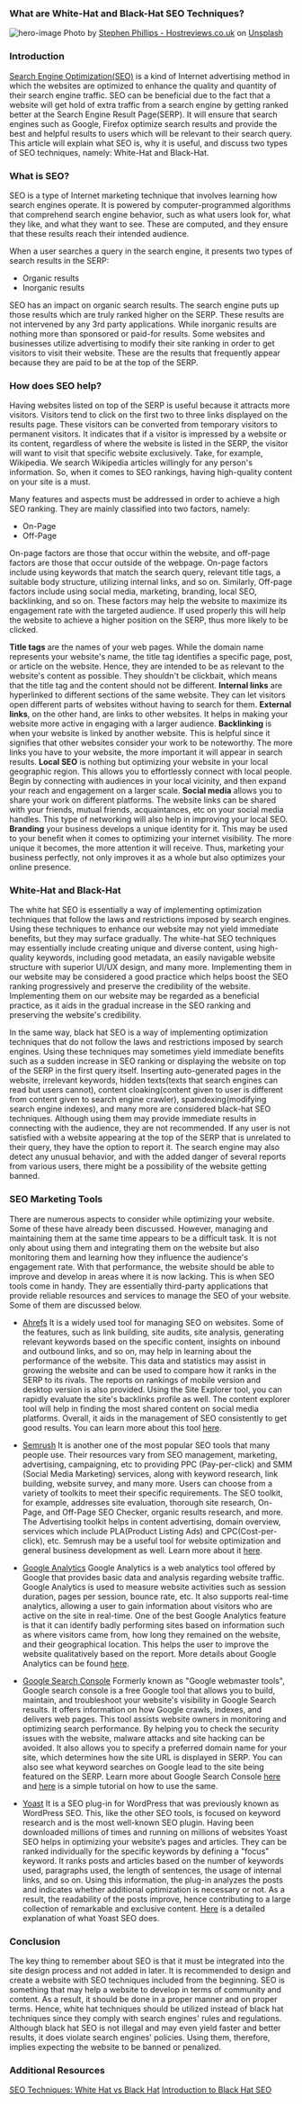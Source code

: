 ### What are White-Hat and Black-Hat SEO Techniques?

![hero-image](/engineering-education/white-hat-seo-black-hat-seo/hero.jpg)
Photo by [Stephen Phillips - Hostreviews.co.uk](https://unsplash.com/@hostreviews?utm_source=unsplash&utm_medium=referral&utm_content=creditCopyText) on [Unsplash](https://unsplash.com/s/photos/seo?utm_source=unsplash&utm_medium=referral&utm_content=creditCopyText)

### Introduction
[Search Engine Optimization(SEO)](https://en.wikipedia.org/wiki/Search_engine_optimization) is a kind of Internet advertising method in which the websites are optimized to enhance the quality and quantity of their search engine traffic. SEO can be beneficial due to the fact that a website will get hold of extra traffic from a search engine by getting ranked better at the Search Engine Result Page(SERP). It will ensure that search engines such as Google, Firefox optimize search results and provide the best and helpful results to users which will be relevant to their search query. This article will explain what SEO is, why it is useful, and discuss two types of SEO techniques, namely: White-Hat and Black-Hat.

### What is SEO?

SEO is a type of Internet marketing technique that involves learning how search engines operate. It is powered by computer-programmed algorithms that comprehend search engine behavior, such as what users look for, what they like, and what they want to see. These are computed, and they ensure that these results reach their intended audience.

When a user searches a query in the search engine, it presents two types of search results in the SERP:

- Organic results
- Inorganic results

SEO has an impact on organic search results. The search engine puts up those results which are truly ranked higher on the SERP. These results are not intervened by any 3rd party applications. While inorganic results are nothing more than sponsored or paid-for results. Some websites and businesses utilize advertising to modify their site ranking in order to get visitors to visit their website. These are the results that frequently appear because they are paid to be at the top of the SERP.

### How does SEO help?
Having websites listed on top of the SERP is useful because it attracts more visitors. Visitors tend to click on the first two to three links displayed on the results page. These visitors can be converted from temporary visitors to permanent visitors. It indicates that if a visitor is impressed by a website or its content, regardless of where the website is listed in the SERP, the visitor will want to visit that specific website exclusively. Take, for example, Wikipedia. We search Wikipedia articles willingly for any person's information. So, when it comes to SEO rankings, having high-quality content on your site is a must.

Many features and aspects must be addressed in order to achieve a high SEO ranking. They are mainly classified into two factors, namely:

- On-Page
- Off-Page

On-page factors are those that occur within the website, and off-page factors are those that occur outside of the webpage. On-page factors include using keywords that match the search query, relevant title tags, a suitable body structure, utilizing internal links, and so on. Similarly, Off-page factors include using social media, marketing, branding, local SEO, backlinking, and so on. These factors may help the website to maximize its engagement rate with the targeted audience. If used properly this will help the website to achieve a higher position on the SERP, thus more likely to be clicked.

**Title tags** are the names of your web pages. While the domain name represents your website's name, the title tag identifies a specific page, post, or article on the website. Hence, they are intended to be as relevant to the website's content as possible. They shouldn't be clickbait, which means that the title tag and the content should not be different.
**Internal links** are hyperlinked to different sections of the same website. They can let visitors open different parts of websites without having to search for them. **External links**, on the other hand, are links to other websites. It helps in making your website more active in engaging with a larger audience. 
**Backlinking** is when your website is linked by another website. This is helpful since it signifies that other websites consider your work to be noteworthy. The more links you have to your website, the more important it will appear in search results.
**Local SEO** is nothing but optimizing your website in your local geographic region. This allows you to effortlessly connect with local people. Begin by connecting with audiences in your local vicinity, and then expand your reach and engagement on a larger scale.
**Social media** allows you to share your work on different platforms. The website links can be shared with your friends, mutual friends, acquaintances, etc on your social media handles. This type of networking will also help in improving your local SEO.
**Branding** your business develops a unique identity for it. This may be used to your benefit when it comes to optimizing your internet visibility. The more unique it becomes, the more attention it will receive. Thus, marketing your business perfectly, not only improves it as a whole but also optimizes your online presence.


### White-Hat and Black-Hat
The white hat SEO is essentially a way of implementing optimization techniques that follow the laws and restrictions imposed by search engines. Using these techniques to enhance our website may not yield immediate benefits, but they may surface gradually. The white-hat SEO techniques may essentially include creating unique and diverse content, using high-quality keywords, including good metadata, an easily navigable website structure with superior UI/UX design, and many more. Implementing them in our website may be considered a good practice which helps boost the SEO ranking progressively and preserve the credibility of the website. Implementing them on our website may be regarded as a beneficial practice, as it aids in the gradual increase in the SEO ranking and preserving the website's credibility.

In the same way, black hat SEO is a way of implementing optimization techniques that do not follow the laws and restrictions imposed by search engines. Using these techniques may sometimes yield immediate benefits such as a sudden increase in SEO ranking or displaying the website on top of the SERP in the first query itself. Inserting auto-generated pages in the website, irrelevant keywords, hidden texts(texts that search engines can read but users cannot), content cloaking(content given to user is different from content given to search engine crawler), spamdexing(modifying search engine indexes), and many more are considered black-hat SEO techniques. Although using them may provide immediate results in connecting with the audience, they are not recommended. If any user is not satisfied with a website appearing at the top of the SERP that is unrelated to their query, they have the option to report it. The search engine may also detect any unusual behavior, and with the added danger of several reports from various users, there might be a possibility of the website getting banned.

### SEO Marketing Tools
There are numerous aspects to consider while optimizing your website. Some of these have already been discussed. However, managing and maintaining them at the same time appears to be a difficult task. It is not only about using them and integrating them on the website but also monitoring them and learning how they influence the audience's engagement rate. With that performance, the website should be able to improve and develop in areas where it is now lacking. This is when SEO tools come in handy. They are essentially third-party applications that provide reliable resources and services to manage the SEO of your website. Some of them are discussed below.

- [Ahrefs](https://ahrefs.com/)
It is a widely used tool for managing SEO on websites. Some of the features, such as link building, site audits, site analysis, generating relevant keywords based on the specific content, insights on inbound and outbound links, and so on, may help in learning about the performance of the website. This data and statistics may assist in growing the website and can be used to compare how it ranks in the SERP to its rivals. The reports on rankings of mobile version and desktop version is also provided. Using the Site Explorer tool, you can rapidly evaluate the site's backlinks profile as well. The content explorer tool will help in finding the most shared content on social media platforms. Overall, it aids in the management of SEO consistently to get good results. You can learn more about this tool [here](https://help.ahrefs.com/en/articles/78203-what-is-ahrefs-com).

- [Semrush](https://www.semrush.com/)
It is another one of the most popular SEO tools that many people use. Their resources vary from SEO management, marketing, advertising, campaigning, etc to providing PPC (Pay-per-click) and SMM (Social Media Marketing) services, along with keyword research, link building, website survey, and many more. Users can choose from a variety of toolkits to meet their specific requirements. The SEO toolkit, for example, addresses site evaluation, thorough site research, On-Page, and Off-Page SEO Checker, organic results research, and more. The Advertising toolkit helps in content advertising, domain overview, services which include PLA(Product Listing Ads) and CPC(Cost-per-click), etc. Semrush may be a useful tool for website optimization and general business development as well. Learn more about it [here](https://www.semrush.com/kb/).

- [Google Analytics](https://analytics.google.com/analytics/web/)
Google Analytics is a web analytics tool offered by Google that provides basic data and analysis regarding website traffic. Google Analytics is used to measure website activities such as session duration, pages per session, bounce rate, etc. It also supports real-time analytics, allowing a user to gain information about visitors who are active on the site in real-time. One of the best Google Analytics feature is that it can identify badly performing sites based on information such as where visitors came from, how long they remained on the website, and their geographical location. This helps the user to improve the website qualitatively based on the report. More details about Google Analytics can be found [here](https://en.wikipedia.org/wiki/Google_Analytics).

- [Google Search Console](https://search.google.com/search-console/welcome)
Formerly known as "Google webmaster tools", Google search console is a free Google tool that allows you to build, maintain, and troubleshoot your website's visibility in Google Search results. It offers information on how Google crawls, indexes, and delivers web pages. This tool assists website owners in monitoring and optimizing search performance. By helping you to check the security issues with the website, malware attacks and site hacking can be avoided. It also allows you to specify a preferred domain name for your site, which determines how the site URL is displayed in SERP. You can also see what keyword searches on Google lead to the site being featured on the SERP. Learn more about Google Search Console [here](https://en.wikipedia.org/wiki/Google_Search_Console) and [here](https://www.section.io/engineering-education/google-search-console-introduction/) is a simple tutorial on how to use the same.

- [Yoast](https://yoast.com/)
It is a SEO plug-in for WordPress that was previously known as WordPress SEO. This, like the other SEO tools, is focused on keyword research and is the most well-known SEO plugin. Having been downloaded millions of times and running on millions of websites Yoast SEO helps in optimizing your website’s pages and articles. They can be ranked individually for the specific keywords by defining a "focus" keyword. It ranks posts and articles based on the number of keywords used, paragraphs used, the length of sentences, the usage of internal links, and so on. Using this information, the plug-in analyzes the posts and indicates whether additional optimization is necessary or not. As a result, the readability of the posts improve, hence contributing to a large collection of remarkable and exclusive content. [Here](https://yoast.com/what-does-yoast-seo-do/) is a detailed explanation of what Yoast SEO does.


### Conclusion
The key thing to remember about SEO is that it must be integrated into the site design process and not added in later. It is recommended to design and create a website with SEO techniques included from the beginning. SEO is something that may help a website to develop in terms of community and content. As a result, it should be done in a proper manner and on proper terms. Hence, white hat techniques should be utilized instead of black hat techniques since they comply with search engines' rules and regulations. Although black hat SEO is not illegal and may even yield faster and better results, it does violate search engines' policies. Using them, therefore, implies expecting the website to be banned or penalized.

### Additional Resources
[SEO Techniques: White Hat vs Black Hat](https://www.weidert.com/blog/white-hat-seo-black-hat-seo)
[Introduction to Black Hat SEO](https://blog.hubspot.com/marketing/black-hat-seo)